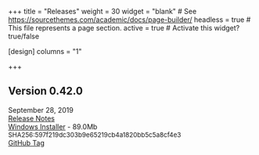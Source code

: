 +++
title = "Releases"
weight = 30
widget = "blank"  # See https://sourcethemes.com/academic/docs/page-builder/
headless = true  # This file represents a page section.
active = true  # Activate this widget? true/false

[design]
columns = "1"

+++

<a name="releases"></a>

## Version 0.42.0
September 28, 2019<br>
[Release Notes](docs/releases/ver_0_42_0/)<br>
[Windows Installer](setup/BeefSetup_0_42_0.exe) - 89.0Mb 
<font size=-1>SHA256:597f219dc303b9e65219cb4a1820bb5c5a8cf4e3</font><br>
[GitHub Tag](http://www.github.com/BeefyTech/Beef)
